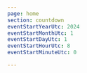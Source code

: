 ```yaml
---
page: home
section: countdown
eventStartYearUtc: 2024
eventStartMonthUtc: 1
eventStartDayUtc: 1
eventStartHourUtc: 8
eventStartMinuteUtc: 0

---
```

